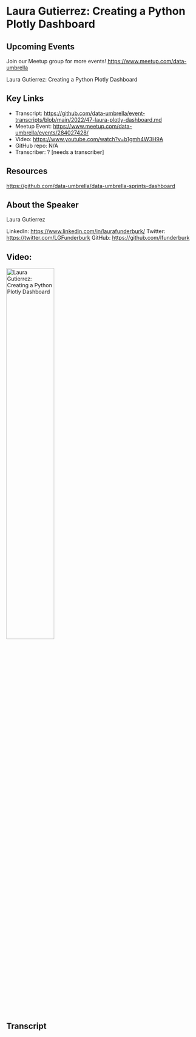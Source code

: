 # Laura Gutierrez: Creating a Python Plotly Dashboard

## Upcoming Events
Join our Meetup group for more events!
https://www.meetup.com/data-umbrella

Laura Gutierrez: Creating a Python Plotly Dashboard

## Key Links
- Transcript: https://github.com/data-umbrella/event-transcripts/blob/main/2022/47-laura-plotly-dashboard.md
- Meetup Event: https://www.meetup.com/data-umbrella/events/284027428/
- Video: https://www.youtube.com/watch?v=b1gmh4W3H9A
- GitHub repo: N/A
- Transcriber:  ? [needs a transcriber]

## Resources
https://github.com/data-umbrella/data-umbrella-sprints-dashboard

## About the Speaker
Laura Gutierrez

LinkedIn: https://www.linkedin.com/in/laurafunderburk/
Twitter: https://twitter.com/LGFunderburk
GitHub: https://github.com/lfunderburk

## Video:  
<a href="http://www.youtube.com/watch?feature=player_embedded&v=b1gmh4W3H9A" target="_blank"><img src="http://img.youtube.com/vi/b1gmh4W3H9A/0.jpg"
alt=" Laura Gutierrez: Creating a Python Plotly Dashboard" width="50%" /></a>


## Transcript
